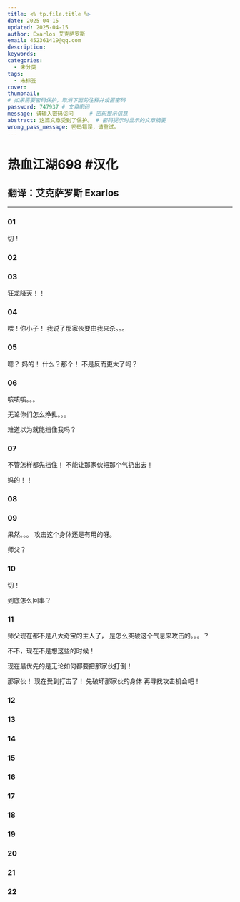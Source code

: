 ```yaml
---
title: <% tp.file.title %>
date: 2025-04-15
updated: 2025-04-15
author: Exarlos 艾克萨罗斯
email: 452361419@qq.com
description: 
keywords: 
categories: 
  - 未分类
tags: 
  - 未标签
cover: 
thumbnail: 
# 如果需要密码保护，取消下面的注释并设置密码
password: 747937 # 文章密码
message: 请输入密码访问     # 密码提示信息
abstract: 这篇文章受到了保护。 # 密码提示时显示的文章摘要
wrong_pass_message: 密码错误，请重试。
---
```


# 热血江湖698 #汉化 

## 翻译：艾克萨罗斯 Exarlos

---

### 01
切！
### 02


### 03
狂龙降天！！
### 04
喂！你小子！
我说了那家伙要由我来杀。。。
### 05
嗯？
妈的！
什么？那个！
不是反而更大了吗？
### 06
咳咳咳。。。

无论你们怎么挣扎。。。

难道以为就能挡住我吗？

### 07
不管怎样都先挡住！
不能让那家伙把那个气扔出去！

妈的！！


### 08

### 09
果然。。。
攻击这个身体还是有用的呀。

师父？
### 10
切！

到底怎么回事？
### 11
师父现在都不是八大奇宝的主人了，
是怎么突破这个气息来攻击的。。。？

不不，现在不是想这些的时候！

现在最优先的是无论如何都要把那家伙打倒！

那家伙！
现在受到打击了！
先破坏那家伙的身体
再寻找攻击机会吧！
### 12

### 13

### 14

### 15

### 16

### 17

### 18

### 19

### 20

### 21

### 22

